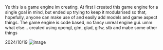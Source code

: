 Ye this is a game engine im creating. 
At first i created this game engine for a single goal in mind, but ended up trying to keep it modularised so that, hopefully, anyone can make use of and easily add models and game aspect things.
The game engine is code based, no fancy unreal engine gui.
umm what else... created using opengl, glm, glad, glfw, stb and mabe some other things

2024/10/19
![image](https://github.com/user-attachments/assets/683bd26f-47cd-4738-9762-ab817e053580)
